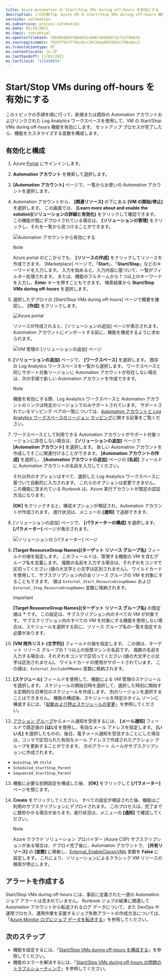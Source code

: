 ```yaml
---
title: Azure Automation の Start/Stop VMs during off-hours を有効にする
description: この記事では、Azure VM の Start/Stop VMs during off-hours 機能を有効にする方法について説明します。
services: automation
ms.subservice: process-automation
ms.date: 05/18/2021
ms.topic: conceptual
ms.openlocfilehash: 70b58b689798b6651a88674668497a27a2780429
ms.sourcegitcommit: 702df701fff4ec6cc39134aa607d023c766adec3
ms.translationtype: HT
ms.contentlocale: ja-JP
ms.lasthandoff: 11/03/2021
ms.locfileid: "131450934"
---
```

# <a name="enable-startstop-vms-during-off-hours"></a>Start/Stop VMs during off-hours を有効にする

このトピックの手順を順に行って、新規または既存の Automation アカウントおよびリンクされた Log Analytics ワークスペースを使用して、VM の Start/Stop VMs during off-hours 機能を有効にします。 セットアップ プロセスが完了したら、機能をカスタマイズする変数を構成します。

## <a name="enable-and-configure"></a>有効化と構成 

1. Azure [Portal](https://portal.azure.com) にサインインします。
2. **Automation アカウント** を検索して選択します。
3. **[Automation アカウント]** ページで、一覧からお使いの Automation アカウントを選択します。
4. Automation アカウントから、 **[関連リソース]** の下にある **[VM の開始/停止]** を選択します。 この画面では、 **[Learn more about and enable the solution]\(ソリューションの詳細と有効化\)** をクリックして確認できます。 この機能が既にデプロイされている場合は、 **[ソリューションの管理]** をクリックし、それを一覧から見つけることができます。

   ![Automation アカウントから有効にする](./media/automation-solution-vm-management/enable-from-automation-account.png)

   > [!NOTE]
   > Azure portal のどこからでも、 **[リソースの作成]** をクリックしてリソースを作成できます。 [Marketplace] ページで、「**Start**」、「**Start/Stop**」などのキーワードを入力します。 入力を始めると、入力内容に基づいて、一覧がフィルター処理されます。 または、機能のフルネームから 1 つ以上のキーワードを入力し、**Enter** キーを押すこともできます。 検索結果から **Start/Stop VMs during off-hours** を選択します。

5. 選択したデプロイの [Start/Stop VMs during off-hours] ページで概要を確認し、 **[作成]** をクリックします。

   ![Azure portal](media/automation-solution-vm-management/azure-portal-01.png)

   リソースが作成されると、[ソリューションの追加] ページが表示されます。 Automation アカウントにインポートする前に、機能を構成するように求められます。

   ![VM 管理の [ソリューションの追加] ページ](media/automation-solution-vm-management/azure-portal-add-solution-01.png)

6. **[ソリューションの追加]** ページで、 **[ワークスペース]** を選択します。 既存の Log Analytics ワークスペースを一覧から選択します。 ワークスペースと同じサポート対象リージョンに Automation アカウントが存在しない場合は、次の手順で新しい Automation アカウントを作成できます。 

   > [!NOTE]
   > 機能を有効にする際、Log Analytics ワークスペースと Automation アカウントのリンクは特定のリージョンでのみサポートされています。 サポートされているマッピング ペアの一覧については、[Automation アカウントと Log Analytics ワークスペースのリージョン マッピング](how-to/region-mappings.md)に関する記事をご覧ください。

7. ワークスペースとして利用できる Automation アカウントがサポート対象リージョンに存在しない場合は、 **[ソリューションの追加]** ページで **[Automation アカウント]** を選択します。 新しい Automation アカウントを作成してそこに関連付けることができます。 **[Automation アカウントの作成]** を選択し、 **[Automation アカウントの追加]** ページの **[名前]** フィールドに Automation アカウントの名前を入力してください。

    それ以外のオプションはすべて、選択した Log Analytics ワークスペースに基づいて自動的に入力されます。 これらのオプションは変更できません。 この機能に含まれている Runbook は、Azure 実行アカウントが既定の認証方法になります。 
    
    **[OK]** をクリックすると、構成オプションが検証され、Automation アカウントが作成されます。 進行状況は、メニューの **[通知]** で追跡できます。

8. [ソリューションの追加] ページで、 **[パラメーターの構成]** を選択します。 **[パラメーター]** ページが表示されます。

    ![ソリューションの [パラメーター] ページ](media/automation-solution-vm-management/azure-portal-add-solution-02.png)

9. **[Target ResourceGroup Names]\(ターゲット リソース グループ名\)** フィールドの値を指定します。 このフィールドは、管理する機能の VM を含むグループ名を定義します。 複数の名前を入力する場合は、それぞれをコンマで区切ってください (値の大文字と小文字は区別されません)。 ワイルドカードを使用して、サブスクリプション内の全リソース グループの VM を対象にすることもできます。 値は `External_Start_ResourceGroupNames` および `External_Stop_ResourceGroupNames` 変数に格納されます。

    > [!IMPORTANT]
    > **[Target ResourceGroup Names]\(ターゲット リソース グループ名\)** の既定値は **&ast;** です。 この設定は、サブスクリプション内のすべての VM が対象です。 サブスクリプション内のすべての VM を対象にする機能を使用しない場合は、スケジュールを選択する前に、リソース グループ名の一覧を指定する必要があります。
  
10. **[VM 除外リスト (文字列)]** フィールドの値を指定します。 この値は、ターゲット リソース グループの 1 つ以上の仮想マシンの名前です。 複数の名前を入力する場合は、それぞれをコンマで区切ってください (値の大文字と小文字は区別されません)。 ワイルドカードの使用がサポートされています。 この値は、`External_ExcludeVMNames` 変数に格納されます。
  
11. **[スケジュール]** フィールドを使用して、機能による VM 管理のスケジュールを選択します。 スケジュールの開始日時を選択して、選択した時刻に開始する定期的な日単位のスケジュールを作成します。 別のリージョンを選択することはできません。 機能の構成後、スケジュールを特定のタイム ゾーンに構成するには、「[起動および停止スケジュールの変更](automation-solution-vm-management-config.md#modify-the-startup-and-shutdown-schedules)」を参照してください。

12. [アクション グループ](../azure-monitor/alerts/action-groups.md)からメール通知を受信するには、 **[メール通知]** フィールドで既定値の **[はい]** を使用し、有効なメール アドレスを指定します。 **[いいえ]** を選択したものの、後日、電子メール通知を受信することにした場合は、コンマで区切られた有効なメール アドレスで作成されたアクション グループを更新することができます。 次のアラート ルールがサブスクリプションに作成されます。

   - `AutoStop_VM_Child`
   - `Scheduled_StartStop_Parent`
   - `Sequenced_StartStop_Parent`

13. 機能に必要な初期設定を構成した後、 **[OK]** をクリックして **[パラメーター]** ページを閉じます。

14. **Create** をクリックしてください。 すべての設定が検証された後、機能はご利用のサブスクリプションにデプロイされます。 このプロセスは、完了までに数秒かかる場合があります。進行状況は、メニューの **[通知]** で確認してください。

    > [!NOTE]
    > Azure クラウド ソリューション プロバイダー (Azure CSP) サブスクリプションがある場合は、デプロイ完了後に、Automation アカウントで、 **[共有リソース]** の **[変数]** に移動し、[External_EnableClassicVMs](automation-solution-vm-management.md#variables) 変数を **False** に設定します。 これにより、ソリューションによるクラシック VM リソースの検索が停止します。

## <a name="create-alerts"></a>アラートを作成する

Start/Stop VMs during off-hours には、事前に定義された一連の Automation ジョブ アラートは含まれていません。 Runbook ジョブの結果に関連して Automation アカウントから転送されるログ データについて、また DevOps や運用プロセス、運用作業を支援するジョブ失敗アラートの作成方法については、「[Azure Monitor ログにジョブ データを転送する](automation-manage-send-joblogs-log-analytics.md#azure-monitor-log-records)」を参照してください。

## <a name="next-steps"></a>次のステップ

* 機能を設定するには、「[Start/Stop VMs during off-hours を構成する](automation-solution-vm-management-config.md)」を参照してください。
* 機能のエラーを解決するには、「[Start/Stop VMs during off-hours の問題のトラブルシューティング](troubleshoot/start-stop-vm.md)」を参照してください。
